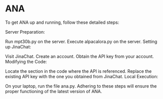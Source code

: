 # ANA
To get ANA up and running, follow these detailed steps:

Server Preparation:

Run mpt30b.py on the server.
Execute alpacalora.py on the server.
Setting up JinaChat:

Visit JinaChat.
Create an account.
Obtain the API key from your account.
Modifying the Code:

Locate the section in the code where the API is referenced.
Replace the existing API key with the one you obtained from JinaChat.
Local Execution:

On your laptop, run the file ana.py.
Adhering to these steps will ensure the proper functioning of the latest version of ANA.
